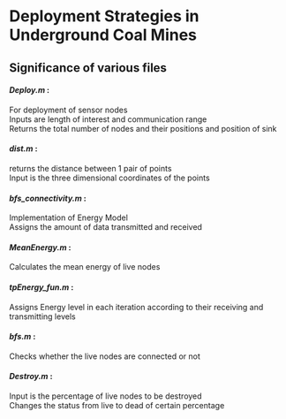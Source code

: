 # Deployment Strategies in Underground Coal Mines



## Significance of various files 

#### _Deploy.m_ : 
For deployment of sensor nodes\
Inputs are length of interest and communication range\
Returns the total number of nodes and their positions and position of sink


#### _dist.m_ : 
returns the distance between 1 pair of points\
Input is the three dimensional coordinates of the points

#### _bfs\_connectivity.m_ : 
Implementation of Energy Model\
Assigns the amount of data transmitted and received


#### _MeanEnergy.m_ :
Calculates the mean energy of live nodes

#### _tpEnergy\_fun.m_ :
Assigns Energy level in each iteration according to their receiving and transmitting levels

#### _bfs.m_ :
Checks whether the live nodes are connected or not

#### _Destroy.m_ :
Input is the percentage of live nodes to be destroyed\
Changes the status from live to dead of certain percentage
